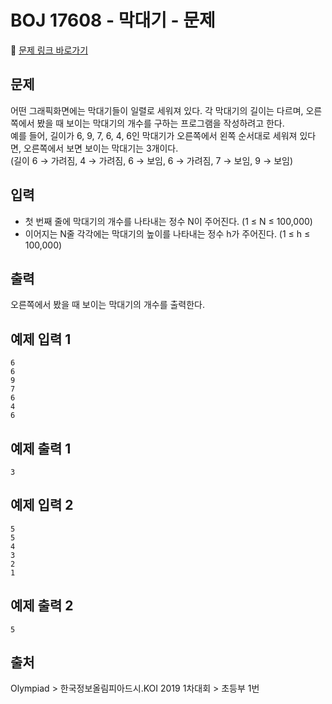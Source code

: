 # BOJ 17608 - 막대기 - 문제

🔗 [문제 링크 바로가기](https://www.acmicpc.net/problem/17608)

## 문제

어떤 그래픽화면에는 막대기들이 일렬로 세워져 있다. 각 막대기의 길이는 다르며, 오른쪽에서 봤을 때 보이는 막대기의 개수를 구하는 프로그램을 작성하려고 한다.  
예를 들어, 길이가 6, 9, 7, 6, 4, 6인 막대기가 오른쪽에서 왼쪽 순서대로 세워져 있다면, 오른쪽에서 보면 보이는 막대기는 3개이다.  
(길이 6 → 가려짐, 4 → 가려짐, 6 → 보임, 6 → 가려짐, 7 → 보임, 9 → 보임)

## 입력

- 첫 번째 줄에 막대기의 개수를 나타내는 정수 N이 주어진다. (1 ≤ N ≤ 100,000)
- 이어지는 N줄 각각에는 막대기의 높이를 나타내는 정수 h가 주어진다. (1 ≤ h ≤ 100,000)

## 출력

오른쪽에서 봤을 때 보이는 막대기의 개수를 출력한다.

## 예제 입력 1

```
6
6
9
7
6
4
6
```

## 예제 출력 1

```
3
```

## 예제 입력 2

```
5
5
4
3
2
1
```

## 예제 출력 2

```
5
```

## 출처

Olympiad > 한국정보올림피아드시․KOI 2019 1차대회 > 초등부 1번
